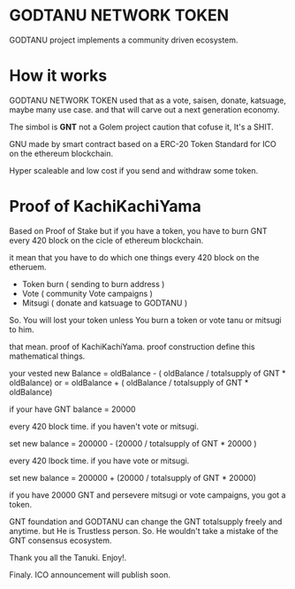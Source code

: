 # GODTANU NETWORK TOKEN

GODTANU project implements a community driven ecosystem.

# How it works

GODTANU NETWORK TOKEN used that as a vote, saisen, donate, katsuage, maybe many use case. and that will carve out a next generation economy.

The simbol is **GNT** not a Golem project caution that cofuse it, It's a SHIT. 

GNU made by smart contract based on a ERC-20 Token Standard for ICO on the ethereum blockchain.

Hyper scaleable and low cost if you send and withdraw some token.

# Proof of KachiKachiYama 

Based on Proof of Stake but if you have a token, you have to burn GNT every 420 block on the cicle of ethereum blockchain.

it mean that you have to do which one things every 420 block on the etheruem.

- Token burn  ( sending to burn address )
- Vote  ( community Vote campaigns )
- Mitsugi ( donate and katsuage to GODTANU )

So. You will lost your token unless You burn a token or vote tanu or mitsugi to him.

that mean. proof of KachiKachiYama. proof construction define this mathematical things.  

your vested new Balance  =  oldBalance - ( oldBalance / totalsupply of GNT * oldBalance)
                        or
                         =  oldBalance + ( oldBalance / totalsupply of GNT * oldBalance)


if your have GNT balance = 20000

every 420 block time. if you haven't vote or mitsugi. 

set new balance =  200000  -  (20000 / totalsupply of GNT  * 20000 ) 

every 420 lbock time. if you have vote or mitsugi.

set new balance =  200000  +  (20000 / totalsupply of GNT  * 20000) 

if you have 20000 GNT and persevere mitsugi or vote campaigns, you got a token.

GNT foundation and GODTANU can change the GNT totalsupply freely and anytime.  but He is Trustless person. So. He wouldn't take a mistake of the GNT consensus ecosystem. 

Thank you all the Tanuki. Enjoy!.

Finaly. ICO announcement will publish soon.

